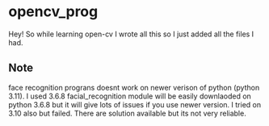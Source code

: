 # opencv_prog
Hey! So while learning open-cv I wrote all this so I just added all the files I had.

## Note
face recognition prograns doesnt work on newer verison of python (python 3.11). I used 3.6.8
facial_recognition module will be easily downlaoded on python 3.6.8 but it will give lots of issues if you use newer version. I tried on 3.10 also but failed.
There are solution available but its not very reliable.

